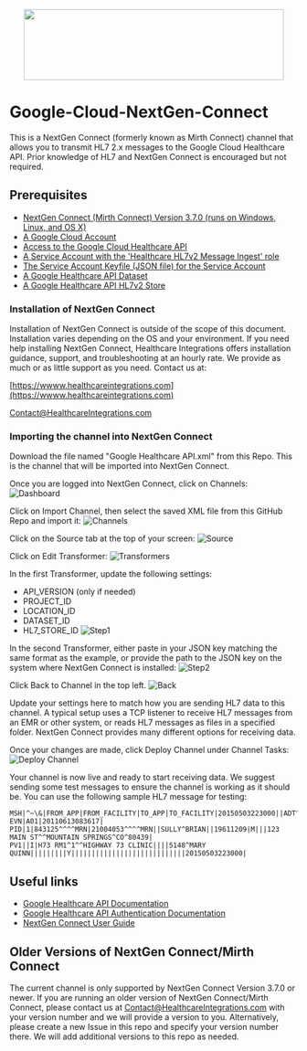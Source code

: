 <p align="center">
  <img src="https://healthcareintegrations.com/images/logos/HealthcareIntegrations.png" width="455" height="124">
</p>

# Google-Cloud-NextGen-Connect

This is a NextGen Connect (formerly known as Mirth Connect) channel that allows you to transmit HL7 2.x messages to the Google Cloud Healthcare API. Prior knowledge of HL7 and NextGen Connect is encouraged but not required.


## Prerequisites
* [NextGen Connect (Mirth Connect) Version 3.7.0 (runs on Windows, Linux, and OS X)](https://www.nextgen.com/products-and-services/NextGen-Connect-Integration-Engine-Downloads)
* [A Google Cloud Account](https://cloud.google.com/)
* [Access to the Google Cloud Healthcare API](https://cloud.google.com/healthcare/)
* [A Service Account with the 'Healthcare HL7v2 Message Ingest' role](https://cloud.google.com/iam/docs/creating-managing-service-accounts)
* [The Service Account Keyfile (JSON file) for the Service Account](https://cloud.google.com/iam/docs/creating-managing-service-account-keys)
* [A Google Healthcare API Dataset](https://cloud.google.com/healthcare/docs/how-tos/datasets)
* [A Google Healthcare API HL7v2 Store](https://cloud.google.com/healthcare/docs/how-tos/hl7v2)

### Installation of NextGen Connect
Installation of NextGen Connect is outside of the scope of this document. Installation varies depending on the OS and your environment. If you need help installing NextGen Connect, Healthcare Integrations offers installation guidance, support, and troubleshooting at an hourly rate. We provide as much or as little support as you need. Contact us at:

[https://wwww.healthcareintegrations.com](https://wwww.healthcareintegrations.com)

<a href="mailto:Contact@healthcareintegrations.com">Contact@HealthcareIntegrations.com</a>

### Importing the channel into NextGen Connect
Download the file named "Google Healthcare API.xml" from this Repo. This is the channel that will be imported into NextGen Connect.

Once you are logged into NextGen Connect, click on Channels:
![Dashboard](/Images/Dashboard.png)

Click on Import Channel, then select the saved XML file from this GitHub Repo and import it:
![Channels](/Images/Channels.png)

Click on the Source tab at the top of your screen:
![Source](/Images/Source.png) 

Click on Edit Transformer:
![Transformers](/Images/Transformers.png)

In the first Transformer, update the following settings:
* API_VERSION (only if needed)
* PROJECT_ID
* LOCATION_ID
* DATASET_ID
* HL7_STORE_ID
![Step1](/Images/Step1.png)

In the second Transformer, either paste in your JSON key matching the same format as the example, or provide the path to the JSON key on the system where NextGen Connect is installed:
![Step2](/Images/Step2.png)

Click Back to Channel in the top left.
![Back](/Images/Back.png)

Update your settings here to match how you are sending HL7 data to this channel. A typical setup uses a TCP listener to receive HL7 messages from an EMR or other system, or reads HL7 messages as files in a specified folder. NextGen Connect provides many different options for receiving data.

Once your changes are made, click Deploy Channel under Channel Tasks:
![Deploy Channel](/Images/Step3.png)

Your channel is now live and ready to start receiving data. We suggest sending some test messages to ensure the channel is working as it should be. You can use the following sample HL7 message for testing:

```
MSH|^~\&|FROM_APP|FROM_FACILITY|TO_APP|TO_FACILITY|20150503223000||ADT^A01|20150503223000|P|2.5|
EVN|A01|20110613083617|
PID|1|843125^^^^MRN|21004053^^^^MRN||SULLY^BRIAN||19611209|M|||123 MAIN ST^^MOUNTAIN SPRINGS^CO^80439|
PV1||I|H73 RM1^1^^HIGHWAY 73 CLINIC||||5148^MARY QUINN|||||||||Y||||||||||||||||||||||||||||20150503223000|
```


## Useful links
* [Google Healthcare API Documentation](https://cloud.google.com/healthcare/docs/)
* [Google Healthcare API Authentication Documentation](https://cloud.google.com/healthcare/docs/how-tos/authentication)
* [NextGen Connect User Guide](https://bridge.nextgen.com/media/3244/)

## Older Versions of NextGen Connect/Mirth Connect

The current channel is only supported by NextGen Connect Version 3.7.0 or newer. If you are running an older version of NextGen Connect/Mirth Connect, please contact us at Contact@HealthcareIntegrations.com with your version number and we will provide a version to you. Alternatively, please create a new Issue in this repo and specify your version number there. We will add additional versions to this repo as needed.

